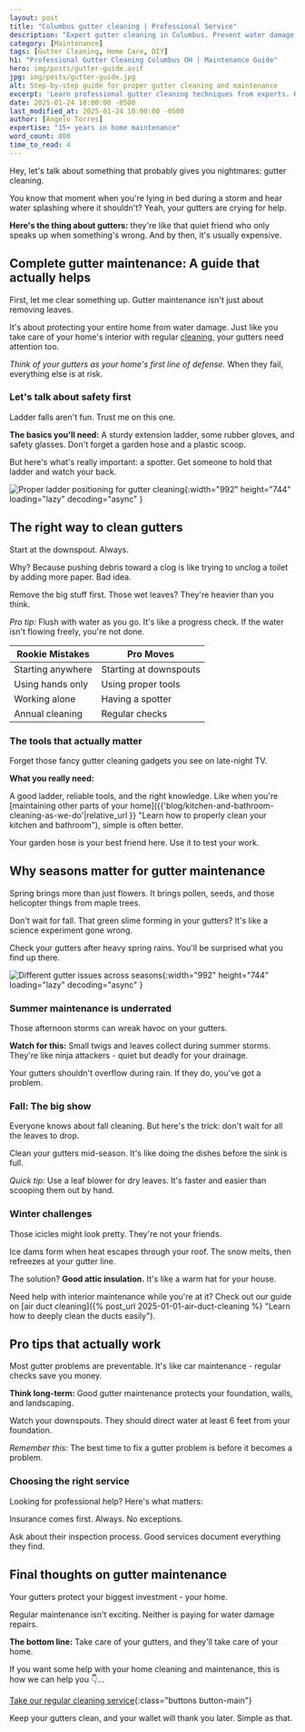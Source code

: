 ```yaml
---
layout: post
title: "Columbus gutter cleaning | Professional Service"
description: "Expert gutter cleaning in Columbus. Prevent water damage, maintain your home's integrity, and ensure proper drainage. Schedule service today!"
category: [Maintenance]
tags: [Gutter Cleaning, Home Care, DIY]
h1: "Professional Gutter Cleaning Columbus OH | Maintenance Guide"
hero: img/posts/gutter-guide.avif
jpg: img/posts/gutter-guide.jpg
alt: Step-by-step guide for proper gutter cleaning and maintenance
excerpt: 'Learn professional gutter cleaning techniques from experts. Keep your home protected with our comprehensive maintenance guide.'
date: 2025-01-24 10:00:00 -0500
last_modified_at: 2025-01-24 10:00:00 -0500
author: [Angelo Torres]
expertise: "15+ years in home maintenance"
word_count: 800
time_to_read: 4
---
```

Hey, let's talk about something that probably gives you nightmares: gutter cleaning.

You know that moment when you're lying in bed during a storm and hear water splashing where it shouldn't? Yeah, your gutters are crying for help.

**Here's the thing about gutters:** they're like that quiet friend who only speaks up when something's wrong. And by then, it's usually expensive.

## Complete gutter maintenance: A guide that actually helps

First, let me clear something up. Gutter maintenance isn't just about removing leaves.

It's about protecting your entire home from water damage. Just like you take care of your home's interior with regular [cleaning]({{'residential-cleaning'|relative_url}}), your gutters need attention too.

*Think of your gutters as your home's first line of defense.* When they fail, everything else is at risk.

### Let's talk about safety first

Ladder falls aren't fun. Trust me on this one.

**The basics you'll need:**
A sturdy extension ladder, some rubber gloves, and safety glasses. Don't forget a garden hose and a plastic scoop.

But here's what's really important: a spotter. Get someone to hold that ladder and watch your back.

![Proper ladder positioning for gutter cleaning]({{'img/posts/ladder-safety.avif'|relative_url}} "Notice how the ladder extends above the gutter line? That's not just for show"){:width="992" height="744" loading="lazy" decoding="async" }

## The right way to clean gutters

Start at the downspout. Always. 

Why? Because pushing debris toward a clog is like trying to unclog a toilet by adding more paper. Bad idea.

Remove the big stuff first. Those wet leaves? They're heavier than you think.

*Pro tip:* Flush with water as you go. It's like a progress check. If the water isn't flowing freely, you're not done.

| Rookie Mistakes | Pro Moves |
|-----------------|-----------|
| Starting anywhere | Starting at downspouts |
| Using hands only | Using proper tools |
| Working alone | Having a spotter |
| Annual cleaning | Regular checks |

### The tools that actually matter

Forget those fancy gutter cleaning gadgets you see on late-night TV.

**What you really need:**

A good ladder, reliable tools, and the right knowledge. Like when you're [maintaining other parts of your home]({{'blog/kitchen-and-bathroom-cleaning-as-we-do'|relative_url }} "Learn how to properly clean your kitchen and bathroom"), simple is often better.

Your garden hose is your best friend here. Use it to test your work.

## Why seasons matter for gutter maintenance

Spring brings more than just flowers. It brings pollen, seeds, and those helicopter things from maple trees.

Don't wait for fall. That green slime forming in your gutters? It's like a science experiment gone wrong.

Check your gutters after heavy spring rains. You'll be surprised what you find up there.

![Different gutter issues across seasons]({{'img/posts/seasonal-cleaning.avif'|relative_url}} "Each season brings unique challenges"){:width="992" height="744" loading="lazy" decoding="async" }

### Summer maintenance is underrated

Those afternoon storms can wreak havoc on your gutters.

**Watch for this:** Small twigs and leaves collect during summer storms. They're like ninja attackers - quiet but deadly for your drainage.

Your gutters shouldn't overflow during rain. If they do, you've got a problem.

### Fall: The big show

Everyone knows about fall cleaning. But here's the trick: don't wait for all the leaves to drop.

Clean your gutters mid-season. It's like doing the dishes before the sink is full.

*Quick tip:* Use a leaf blower for dry leaves. It's faster and easier than scooping them out by hand.

### Winter challenges

Those icicles might look pretty. They're not your friends.

Ice dams form when heat escapes through your roof. The snow melts, then refreezes at your gutter line.

The solution? **Good attic insulation.** It's like a warm hat for your house.

Need help with interior maintenance while you're at it? Check out our guide on [air duct cleaning]({% post_url 2025-01-01-air-duct-cleaning %} "Learn how to deeply clean the ducts easily").

## Pro tips that actually work

Most gutter problems are preventable. It's like car maintenance - regular checks save you money.

**Think long-term:** Good gutter maintenance protects your foundation, walls, and landscaping.

Watch your downspouts. They should direct water at least 6 feet from your foundation.

*Remember this:* The best time to fix a gutter problem is before it becomes a problem.

### Choosing the right service

Looking for professional help? Here's what matters:

Insurance comes first. Always. No exceptions.

Ask about their inspection process. Good services document everything they find.

## Final thoughts on gutter maintenance

Your gutters protect your biggest investment - your home.

Regular maintenance isn't exciting. Neither is paying for water damage repairs.

**The bottom line:** Take care of your gutters, and they'll take care of your home.

If you want some help with your home cleaning and maintenance, this is how we can help you 👇...

[Take our regular cleaning service]({{'residential/regular'|relative_url}} "It's worth it - I promise"){:class="buttons button-main"}

Keep your gutters clean, and your wallet will thank you later. Simple as that.